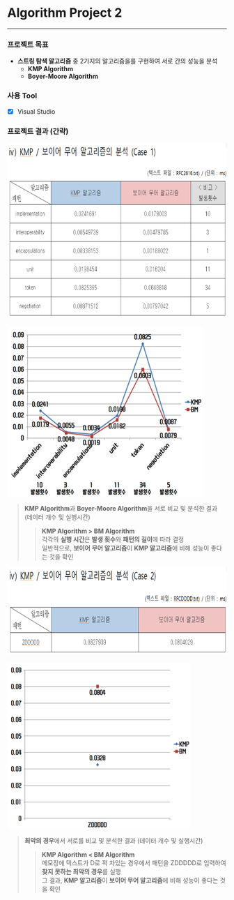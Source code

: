 # Algorithm Project 2
* * *
### 프로젝트 목표
* **스트링 탐색 알고리즘** 중 2가지의 알고리즘을를 구현하여 서로 간의 성능을 분석  
  * **KMP Algorithm**  
  * **Boyer-Moore Algorithm**    
### 사용 Tool
- [x] Visual Studio  
### 프로젝트 결과 (간략)
<img src="/image/d1.png" width="700px" height="400px" alt="BlockDiagram"></img><br/><br/>
<img src="/image/d2.png" width="450px" height="390px" alt="BlockDiagram"></img><br/>
> **KMP Algorithm**과 **Boyer-Moore Algorithm**을 서로 비교 및 분석한 결과 (데이터 개수 및 실행시간)  
> > **KMP Algorithm > BM Algorithm**  
> > 각각의 **실행 시간**은 **발생 횟수**와 **패턴의 길이**에 따라 결정  
> > 일반적으로, **보이어 무어 알고리즘**이 **KMP 알고리즘**에 비해 성능이 좋다는 것을 확인  

<img src="/image/d3.png" width="700px" height="200px" alt="BlockDiagram"></img><br/><br/>
<img src="/image/d4.png" width="420px" height="380px" alt="BlockDiagram"></img><br/>
> **최악의 경우**에서 서로를 비교 및 분석한 결과 (데이터 개수 및 실행시간)  
> > **KMP Algorithm < BM Algorithm**  
> > 메모장에 텍스트가 D로 꽉 차있는 경우에서 패턴을 ZDDDDD로 입력하여 **찾지 못하는 최악의 경우**를 실행  
> > 그 결과, **KMP 알고리즘**이 **보이어 무어 알고리즘**에 비해 성능이 좋다는 것을 확인  
